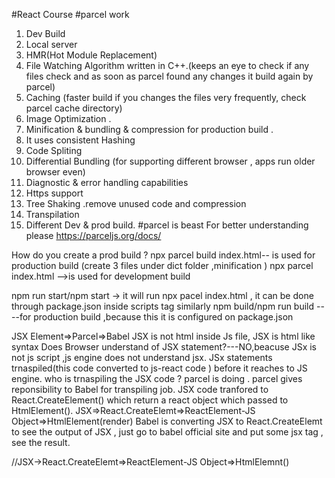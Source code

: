 #React Course
#parcel work
1. Dev Build
2. Local server
3. HMR(Hot Module Replacement)
4. File Watching Algorithm written in C++.(keeps an eye to check if any files check and as soon as parcel found any changes it build again by parcel)
5. Caching (faster build if you changes the files very frequently, check parcel cache directory) 
6. Image Optimization .
7. Minification & bundling & compression for production build . 
8. It uses consistent Hashing 
9. Code Spliting 
10. Differential Bundling (for supporting different browser , apps run older browser even)
11. Diagnostic & error handling capabilities
12. Https support 
13. Tree Shaking .remove unused code and compression
14. Transpilation
15. Different Dev & prod build.
#parcel is beast
For better understanding please https://parceljs.org/docs/

How do you create a prod build ?
npx parcel build index.html-- is used for production build  (create 3 files under dict folder ,minification )
npx parcel index.html -->is used for development build 


npm run start/npm start -> it will run npx pacel index.html , it can be done through package.json inside scripts tag
similarly npm build/npm run build ----for production build ,because this it is configured on package.json


JSX Element=>Parcel=>Babel
JSX is not html inside Js file, JSX is html like syntax
Does Browser understand of JSX statement?---NO,beacuse JSx is not js script ,js engine does not understand jsx.
JSx statements trnaspiled(this code converted to js-react code ) before it reaches to JS engine.
who is trnaspiling the JSX code ? parcel is doing .
parcel gives reponsibility to Babel for transpiling job.
JSX code tranfored to React.CreateElement() which return a react object which passed to HtmlElement().
JSX=>React.CreateElemt=>ReactElement-JS Object=>HtmlElement(render)
Babel is converting JSX to React.CreateElemt
to see the output of JSX , just go to babel official site and put some jsx tag , see the result.




//JSX->React.CreateElemt=>ReactElement-JS Object=>HtmlElemnt()
